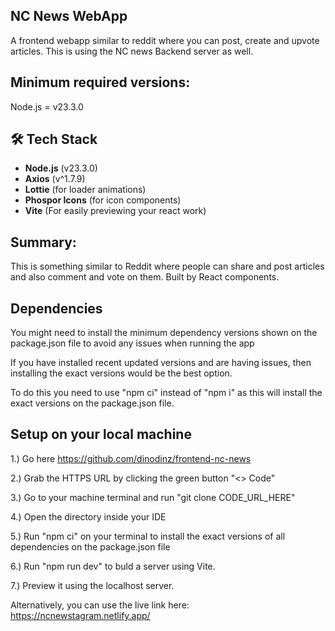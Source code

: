 
## NC News WebApp

A frontend webapp similar to reddit where you can post, create and upvote articles. This is using the NC news Backend server as well.

## Minimum required versions:

Node.js = v23.3.0

## 🛠 Tech Stack
- **Node.js** (v23.3.0)
- **Axios** (v^1.7.9)
- **Lottie** (for loader animations)
- **Phospor Icons** (for icon components)
- **Vite** (For easily previewing your react work)

## Summary:

This is something similar to Reddit where people can share and post articles and also comment and vote on them. Built by React components.

## Dependencies

You might need to install the minimum dependency versions shown on the package.json file to avoid any issues when running the app

If you have installed recent updated versions and are having issues, then installing the exact versions would be the best option.

To do this you need to use "npm ci" instead of "npm i" as this will install the exact versions on the package.json file.

## Setup on your local machine

1.) Go here https://github.com/dinodinz/frontend-nc-news

2.) Grab the HTTPS URL by clicking the green button "<> Code"

3.) Go to your machine terminal and run "git clone CODE_URL_HERE"

4.) Open the directory inside your IDE

5.) Run "npm ci" on your terminal to install the exact versions of all dependencies on the package.json file

6.) Run "npm run dev" to buld a server using Vite.

7.) Preview it using the localhost server.

Alternatively, you can use the live link here: https://ncnewstagram.netlify.app/


